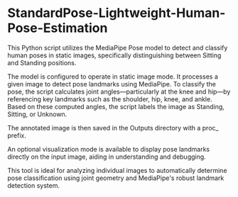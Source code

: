 # StandardPose-Lightweight-Human-Pose-Estimation

This Python script utilizes the MediaPipe Pose model to detect and classify human poses in static images, specifically distinguishing between Sitting and Standing positions.

The model is configured to operate in static image mode. It processes a given image to detect pose landmarks using MediaPipe. To classify the pose, the script calculates joint angles—particularly at the knee and hip—by referencing key landmarks such as the shoulder, hip, knee, and ankle. Based on these computed angles, the script labels the image as Standing, Sitting, or Unknown.

The annotated image is then saved in the Outputs directory with a proc_ prefix.

An optional visualization mode is available to display pose landmarks directly on the input image, aiding in understanding and debugging.

This tool is ideal for analyzing individual images to automatically determine pose classification using joint geometry and MediaPipe's robust landmark detection system.
